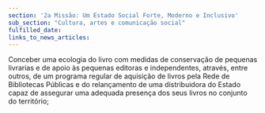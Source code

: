 ```yaml
---
section: '2a Missão: Um Estado Social Forte, Moderno e Inclusivo'
sub_section: "Cultura, artes e comunicação social"
fulfilled_date:
links_to_news_articles:
---
```


Conceber uma ecologia do livro com medidas de conservação de pequenas livrarias e de apoio às pequenas editoras e independentes, através, entre outros, de um programa regular de aquisição de livros pela Rede de Bibliotecas Públicas e do relançamento de uma distribuidora do Estado capaz de assegurar uma adequada presença dos seus livros no conjunto do território;